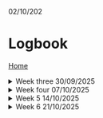 02/10/202

# Logbook

[Home](/)

<details>
<summary>Week three 30/09/2025</summary>
Wrong
Weeks one and two were meet and greet and had no lab work.

- Find a web based circuit simulator.
    - everycircuit
        - Looks really good but requires payment for any circuits that are not really basic (e.g. 1 LED, 1 resistor)
    - tinkerCad
        - Not as clean as every circuit but so far has remained free.

## Task 1
---
#### Be able to identify all of the components
- Can information be gleaned from type numbers?
#### How does the potentiometer work?
#### State the differences between transistors and MOSFET
#### How are the four pins on the switch connected?

- 4093 IC
- [555 timer](../Electronics/Components/555_Timer.md)
- 9V battery
- Antistatic write strap
- Arduino Uno
- Battery snap
- Breadboard
- [Capacitor](../Electronics/Components/Capacitor.md)
    - (22uf - mircofarads and 22nf nanofarads) 
- DMM (digital multimeter)
- [LED](../../Electronics/Components/LEDs.md)
- [MOSFET (N channel)](../Electronics/Components/Mosfet.md)
- [Potentiometer](../Electronics/Components/Potentiometer.md)
- Resistors
- [Switch](../Electronics/Components/Switch.md)
- LDR (Light dependant resistor)
- Piezo
- [Thermistor](../Electronics/Components/Thermistor.md)
- [Transistors](../Electronics/Components/Transistor.md)
- [Diode](../Electronics/Components/Diodes.md)
- Wires

## Task 2
---
#### Identify all SMD (surface mounted devices) on both sides of the Arduino
- Identify any through hole components? (Are there any)

## Task 3
---
#### Build an LED power indicator circuit

<img src="/Images/Single_LED_Circuit.png" width="100%" >
<img src="/Images/Single_LED_My_Circuit.jpg" width="100%" >

#### Add another LED in parallel

<img src="/Images/Two_LEDs_Circuit.png" width="100%" >
<img src="/Images/Two_LEDs_My_Circuit.jpg" width="100%" >

#### Ensure the correct resistors are being used
- I found the voltage drop of an LED was around 1.8V and 2.2V for a red and green LED respectively.

$$ Red LED: {9V - 1.8V \over 0.02A} = {7.2V \over 0.02A} = {360Ω} $$
$$ Green LED: {9V - 2.2V \over 0.02A} = {6.8v \over 0.02A} = {340Ω} $$

- We were advised to use the next step up in available resistors. Which in our kit is 470Ω.

## Task 4
---
#### Measure voltages across the LEDs and resistors

<img src="/Images/Two_LEDs_Circuit.png" width="100%" >
<img src="/Images/Two_LEDs_My_Circuit.jpg" width="100%" >

The component voltages are;
- Battery: 9.27V
- Green LED: 2.16V
- Resistor (of the green LED): 6.69V
- Green branch total: 2.16V + 6.69V = 8.87V
- Red LED: 1.98V
- Resistor (of the red LED): 6.95V
- Red branch total: 1.98V + 6.95V = 8.93V

#### Do the component voltages sum to the power supply voltage?

I'm missing about ~
$$ (9.27V - 8.87V) + (9.27V - 8.93V) = .4V + .34V = 0.74V $$

## Task 5 and Task 6
---
#### Calculate current (I) with 470 and 1000 ohm resistors.
- $$ I= {V_R /over R_R}$$
- Where V_R = Voltage of resistor
- Where R_R = Resistance of resistor
#### Measure the current with the DMM on the 200mA range.

<img src="/Images/Single_LED_Circuit.png" width="100%" >
<img src="/Images/Single_LED_My_Circuit.jpg" width="100%">
$$ {V_R /over R_R} = { 6.69V /over 470Ω } = 0.01423A (14.23mA) $$
- The measured value of 14.58mA (milli amps) is almost exactly what I expected.

<img src="/Images/Two_LEDs_Circuit.png" width="100%" >
<img src="/Images/Single_LED_Two_470_resistors_My_Circuit.jpg" width="100%" >
- The supplied 1kΩ resistor is actullay 330Ω so I'll calculate two 470Ω resistors in series.

$$ {V_R /over R_R} = { 7.13V /over 470Ω /times 2 } = {7.13V /over 940Ω} = 0.0076A (7.6mA)  $$
- The measured value of 7.64mA is almost exactly as expected.

## Task 7 and Task 8
---
#### Replace the resistor with the LDR
#### Measure the resistance of the LDR (light dependant resistor).
#### Record the maximum and minimum resistances (vary the light level)?

<img src="/Images/Single_LED_LDR_My_Circuit.jpg" width="100%" >

<video width="100%" controls>
    <source src="/Images/Single_LED_LDR_My_Circuit.TS.mp4" type="video/mp4">
    Your browser does not support the video tag.
</video> 


#### No light (covered sensor)
$$ { V /over I } = { 7.45V /over 0.00036A } = 20,694Ω $$

#### Ambient light
$$ { V /over I } = { 7.35V /over .00144A } = 5,104Ω $$

#### No light (covered sensor)
$$ { V /over I } = { 7.21V /over .0062A } = 1,163Ω $$

### Additional tasks
Confirm the resistor ratings are correct.

|-------|-------|-----------|
| Label | Bands | Measured  |
|-------|-------|-----------|
| 1000  | 330   | 322       |
| 470   | 470   | 461       |
| 22    | 10000 | 96000     |
| 10    | 22000 | 21400     |
|-------|-------|-----------|

</details>
<details>
<summary>Week four 07/10/2025</summary>
## Notes

### TODO
- Add frequency calculation to formula page.
    - 1 second/ time (time for 1 wave cycle)  = frequency

- PicoScope

- 230V * 1.4(RMS value) = 320V

- half-wave rectifier- AC -> DC

- Diode
    - current goes towards the silver stripe
    - Voltage drop
        - 0.71 - This number comes up alot
        - The voltage lost across a diode
        - It's a side-effect
        - P-N junction - this drop is what consumes the power.

- On Amazone (Ali-express ~ £3)
    - buy a kit to build your own signal generator
    - requires soldering
    - 

- Capacitors
    - T = RC
        - Add time to discharge calculation to formula page.
    - Capacitance is how much charge is stored per volt.
    - What is meant by a polarised capacitor?
        - This means it can only be connected in one direction.
        - What happens if it's connected the wrong way and why?
    - Ripple voltage
        - The capacitor can't charge quickly enough.
        - This occurs when the power is drawn quickly enough between phases that the capacitor begins to discharge.
    - Shark fin graph
        - Multiple the time factor by 5 to get an idea of how long a capacitor will take to discharge.
            - Will it take the same amout of time to charge?
    - They are timing circuits
        - Toasters
        - Bathroom fans
        - Car interior lights

- Voltage
    - What is considered low?
    - Does it depend on the current?
    - Can you SAFELY measure the resistance of you (the capacitor was discharging through his body)

-  R-C network
    - r= r per v
    - c = c per volt
T = RC

- Transistor
    - Why does the resistor on the base affect the brighnes of the LED

- MOSFET
    - The base is activated by voltage. No current needs to flow.
    - They are also sensitive, and so can be damaged by static electricity.
        - Be sure to use the ESD strap before handling.

- TODO
    - Review the tasks
    - Write ups;
        - Circuits covered
            - Create schematics for all the circuits built.
            - Upload images and video
        - Components covered
            - Update existing notes with additional notes
            - Create notes for new components
    - Investigate the dimming circuit further.
        - What affect does changing each of the resistors have?

## Task- charge and capacitor (22uF)
- Measure the voltage
- Observe discharging
- Comment on time taken to discharge

Notes on capacitors [here](/Electronics/Components/Capacitors.md)

$$ T = RC $$
Where;
- T = Time constant
- R = Resistance
- C = Capacitance
 
I measured the following.
- The capacitor has 23.2μF.
- The resistance was 23.54kΩ.
Convert to base units.
$$ 23.2μF = 23.2 \times 10^{-6} = 0.0000232F $$
$$ 23.54kΩ = 23.54 \times 10^{3} = 23,540Ω $$
$$ T = R \times C = 23,540Ω \times 0.0000232F = 0.546 seconds $$

Following the time constant table I'd expect 36.8% of max voltage after 0.546 seconds. (3.24V)

This is not what I saw: It took 4 minutes and 21 seconds (261 seconds) to go from 9V to 3.24V (~36% of max).

My error: I was measuring the discharge with the DMM in series which significantly increased the resistance of the circuit.

I modified the circuit to measure the voltage in parallel and the discharge time dropped.
After approximately 1 second, which is approximately 2 time constanct units, the voltage was about 1.2V which is very close to the expected 1.24V (2T = 13.5%)

<img src="/Images/Charge_Discharge_And_Measure_Capacitor_Voltage_My_Circuit.jpg" width="100%" >

## Task- Build and assess the Automatic night light circuit
- Meaure the gain (hFE) of the transistor.


- Measure the voltages in the circuit
    - Transistor base voltage (between base and 0V) when on and off
    - Transistor collector voltage (between collector and 0V) when on and off
    - LED voltage when on and off
    - Any other voltages to check

[Write up](/Electronics/Circuits/Automatic_Night_Light.md)


</details>

<details>
<summary>Week 5 14/10/2025</summary>


Signal generator or function generator
    - Fast changeing waveform of any frequency
    - Multicomp MP751059

Why is a square wave made up of many frequencies?

What is a triangle wave?

Pulse width modulation is the width of width of the peak voltage.
Duty cycle
mark width space modifier

Radio 
    - Frequecy modulation FM
    - Amplitude modulation AM

Website: 555-timer-circuits.com

</details>

<details>
<summary>Week 6 21/10/2025</summary>

## Baud rate
For practical purposes, the baud rate is the rate of communications between the
sender and receiver.
With regrards to debugging, this is the rate data is sent from the board and the
rate the debugger expects to recieve the data at.

More technical explaination
The baud rate is the symbol rate in symbols per second.
A symbol is a waveform, a state or a signigicant condition of the communcation
channel which persists for a fixed period of time.
Each symbol may encode one or several binary digits (bits).

## Recap questions

Q1. Look closely at your Arduino board – what Microcontroller does it have on it?
Atmel ATMEGA328p U

Q3. Find the pinMode function in the slides, what do you think the two parameters are?
input and output

## Practical Tasks
P5. Add the code shown on the slides to add serial output to your Sketch then upload/test using the Serial Monitor.


## Extension Questions

E1. Find the datasheet for the microcontroller on your Arduino – theoretically, would the chip be suitable for use inside a domestic freezer where the temperature could be between -18 and -25 degrees Celsius?

E2. Can you find out what package type the microcontroller on your Arduino is?

E3. Assuming each of the 12 parts in the Starcats coffee maker example only required one digital Input or Output pin, would your Arduino have enough pins?

E4. How do you think you would change the existing line of code to initialise LED_BUILTIN to be an input pin?

E5. ‘LED_BUILTIN’ is effectively a shortcut (known as a constant in C) that represents the number of a specific GPIO pin, what is that number for your Arduino board?

## Extension Challenges

X1. Alter your code to flash ‘SOS’ in morse code using the LED on your Arduino (S = 3 long flashes, O = 3 short flashes) followed by a 3 second delay with the LED off.

X2. Alter your code to output each letter over the serial monitor once it has been ’flashed’ in morse code.

X3. Using components in your kit connect 3 LEDs to your Arduino on digital pins 5, 6 and 7 (connect the positive leg of the LEDs to the Arduino pins and the other leg to ground through a resistor), try to light them in sequence like a traffic light. Hint: Use your existing code as a template using the pin numbers instead of LED_BUILTIN, don’t forget to initialise the new pins in setup(), work in small increments testing as you go.

[Code is here](/Electronics/Circuits/Traffic_Lights_Arduino.md)
<video width="100%" controls>
    <source src="/Images/Traffic_Lights_Arduino_My_Circuit.mp4" type="video/mp4">
    Your browser does not support the video tag.
</video>

## Helpful Links

Arduino IDE Download link:

https://www.arduino.cc/en/software

Sparkfun guide to installing CH340 Drivers:

https://learn.sparkfun.com/tutorials/how-to-install-ch340-drivers/all

Details of Arduino ‘Nano’:

https://kunkune.co.uk/shop/on-sale/mini-usb-nano-v3-0-atmega328p-ch340-5v-16mhz-soldered

Official Arduino getting started guide:

https://docs.arduino.cc/learn/starting-guide/getting-started-arduino

</details>
